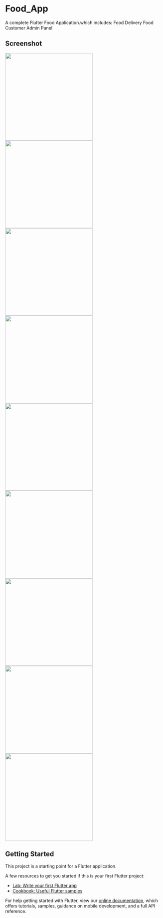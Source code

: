# Food_App

A complete Flutter Food Application.which includes:
Food Delivery
Food Customer
Admin Panel

## Screenshot
<img src='https://user-images.githubusercontent.com/73393935/128054985-ccc6a683-444e-4d97-9cd5-8ecf6f491461.jpeg' width=280/> <img src='https://user-images.githubusercontent.com/73393935/128992454-a56a24dd-9657-410b-8a4b-11cc81b4ed10.jpeg' width=280/> <img src='https://user-images.githubusercontent.com/73393935/128992470-e59ffc2b-1296-482f-81ef-7fc7e4d0bb1c.jpeg' width=280/> 
<img src='https://user-images.githubusercontent.com/73393935/128992463-8b8d604c-a5a8-4362-8772-2041a7a8140a.jpeg' width=280/>  <img src='https://user-images.githubusercontent.com/73393935/130310856-a24d2593-1736-4219-9099-ddeb6bf1dc22.jpeg' width=280/>  <img src='https://user-images.githubusercontent.com/73393935/130310857-6ffd099f-ebd6-4bba-9a7f-af5bf538223f.jpeg' width=280/>
<img src='https://user-images.githubusercontent.com/73393935/130310858-bdedd1aa-ee8f-4d13-859f-53879c151c4a.jpeg' width=280/>  <img src='https://user-images.githubusercontent.com/73393935/130310860-f077ea75-93b9-4e4f-b007-cd118cd3428e.jpeg' width=280/>
<img src='https://user-images.githubusercontent.com/73393935/130310861-dc9b894d-97c7-4ba2-8538-36f9142bad56.jpeg' width=280/> 
   

## Getting Started

This project is a starting point for a Flutter application.

A few resources to get you started if this is your first Flutter project:

- [Lab: Write your first Flutter app](https://flutter.dev/docs/get-started/codelab)
- [Cookbook: Useful Flutter samples](https://flutter.dev/docs/cookbook)

For help getting started with Flutter, view our
[online documentation](https://flutter.dev/docs), which offers tutorials,
samples, guidance on mobile development, and a full API reference.
